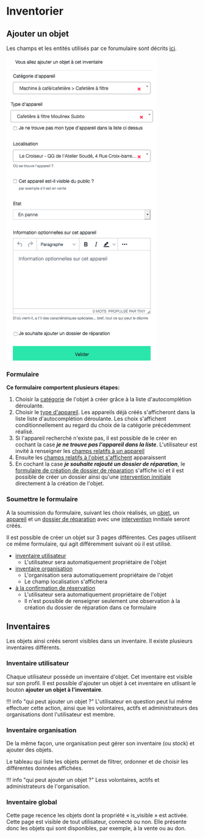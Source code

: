 # Inventorier

## Ajouter un objet 

Les champs et les entités utilisés par ce forumulaire sont décrits [ici](how-it-works.md). 

![stuff-create](../assets/stuff/stuff-create.png#small)


### Formulaire 

**Ce formulaire comportent plusieurs étapes:** 

1. Choisir la [catégorie](how-it-works.md#categorie) de l'objet à créer grâce à la liste d'autocomplétion déroulante.
2. Choisir le [type d'appareil](how-it-works.md#appareil). Les appareils déjà créés s'afficheront dans la liste liste d'autocomplétion déroulante. Les choix s'affichent conditionnellement au regard du choix de la catégorie précédemment réalisé. 
3. Si l'appareil recherché n'existe pas, il est possible de le créer en cochant la case ***je ne trouve pas l'appareil dans la liste***. L'utilisateur est invité à renseigner les [champs relatifs à un appareil](how-it-works.md#appareil)
4. Ensuite les [champs relatifs à l'objet s'affichent](how-it-works#objet) apparaissent
5. En cochant la case ***je souhaite rajouté un dossier de réparation***, le [formulaire de création de dossier de réparation](repair.md) s'affiche ici et il est possible de créer un dossier ainsi qu'une [intervention innitiale](repair.md) directement à la création de l'objet. 

### Soumettre le formulaire

A la soumission du formulaire, suivant les choix réalisés, un [objet](how-it-works.md#objet), un [appareil](how-it-works.md#appareil) et un [dossier de réparation](how-it-works.md#dossier-de-reparation) avec une [intervention](how-it-works.md#intervention) innitiale seront créés. 

Il est possible de créer un objet sur 3 pages différentes. 
Ces pages utilisent ce même formulaire, qui agit différemment suivant où il est utilisé.

- [inventaire utilisateur](#inventaires)
    * L'utilisateur sera automatiquement propriétaire de l'objet 
- [inventaire organisation](#inventaire-organisation)
    * L'organisation sera automatiquement propriétaire de l'objet 
    * Le champ localisation s'affichera 
- [à la confirmation de réservation](#indiquer-l-objet-que-l-on-souhaite-reparer)
    * L'utilisateur sera automatiquement propriétaire de l'objet 
    * Il n'est possible de renseigner seulement une observation à la création du dossier de réparation dans ce formulaire

## Inventaires 

Les objets ainsi créés seront visibles dans un inventaire. 
Il existe plusieurs inventaires différents. 

### Inventaire utilisateur
Chaque utilisateur possède un inventaire d'objet. Cet inventaire est visible sur son profil.
Il est possible d'ajouter un objet à cet inventaire en utlisant le bouton **ajouter un objet à l'inventaire**.

!!! info "qui peut ajouter un objet ?"
    L'utilisateur en question peut lui même effectuer cette action, ainsi que les volontaires, actifs et administrateurs des organisations dont l'utilisateur est membre.

### Inventaire organisation 
De la même façon, une organisation peut gérer son inventaire (ou stock) et ajouter des objets.

Le tableau qui liste les objets permet de filtrer, ordonner et de choisir les différentes données affichées.

!!! info "qui peut ajouter un objet ?"
    Less volontaires, actifs et administrateurs de l'organisation.

### Inventaire global 
Cette page recence les objets dont la propriété « is_visible » est activée. Cette page est visible de tout utilisateur, connecté ou non.
Elle présente donc les objets qui sont disponibles, par exemple, à la vente ou au don.



